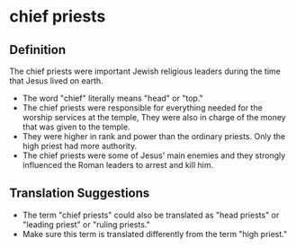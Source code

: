 # chief priests

## Definition

The chief priests were important Jewish religious leaders during the time that Jesus lived on earth.

* The word "chief" literally means "head" or "top."
* The chief priests were responsible for everything needed for the worship services at the temple, They were also in charge of the money that was given to the temple.
* They were higher in rank and power than the ordinary priests. Only the high priest had more authority.
* The chief priests were some of Jesus' main enemies and they strongly influenced the Roman leaders to arrest and kill him.


## Translation Suggestions



* The term "chief priests" could also be translated as "head priests" or "leading priest" or "ruling priests."
* Make sure this term is translated differently from the term "high priest."